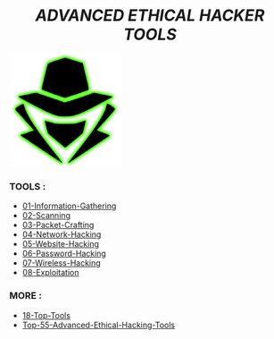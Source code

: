 <center><h1><i>ADVANCED ETHICAL HACKER TOOLS</i></h1></center>

<p align="left"><img src="https://github.com/Xcod3bughunt3r/Advanced-Ethical-Hacker-Tools/blob/90f461e6cde37d649fceb7c88e0d9e91f0ef7991/images/0011.png" alt="Master of IT" width="200"/></p>

### TOOLS :
- [01-Information-Gathering](https://github.com/Xcod3bughunt3r/Advanced-Ethical-Hacker-Tools/blob/main/01-Information-Gathering.md)
- [02-Scanning](https://github.com/Xcod3bughunt3r/Advanced-Ethical-Hacker-Tools/blob/main/02-Scanning.md)
- [03-Packet-Crafting](https://github.com/Xcod3bughunt3r/Advanced-Ethical-Hacker-Tools/blob/main/03-Packet-Crafting.md)
- [04-Network-Hacking](https://github.com/Xcod3bughunt3r/Advanced-Ethical-Hacker-Tools/blob/main/04-Network-Hacking.md)
- [05-Website-Hacking](https://github.com/Xcod3bughunt3r/Advanced-Ethical-Hacker-Tools/blob/main/05-Website-Hacking.md)
- [06-Password-Hacking](https://github.com/Xcod3bughunt3r/Advanced-Ethical-Hacker-Tools/blob/main/06-Password-Hacking.md)
- [07-Wireless-Hacking](https://github.com/Xcod3bughunt3r/Advanced-Ethical-Hacker-Tools/blob/main/07-Wireless-Hacking.md)
- [08-Exploitation](https://github.com/Xcod3bughunt3r/Advanced-Ethical-Hacker-Tools/blob/main/08-Exploitation.md)

### MORE :
- [18-Top-Tools](https://github.com/Xcod3bughunt3r/Advanced-Ethical-Hacker-Tools/blob/main/18-Top-Tools.md)
- [Top-55-Advanced-Ethical-Hacking-Tools](https://github.com/Xcod3bughunt3r/Advanced-Ethical-Hacker-Tools/blob/main/Top-55-Advanced-Ethical-Hacking-Tools.md)

